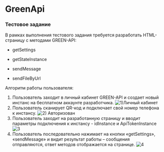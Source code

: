 # GreenApi
### Тестовое задание
В рамках выполнения тестового задания требуется разработать HTML-страницу с методами GREEN-API:

- getSettings
+ getStateInstance
* sendMessage
- sendFileByUrl

Алгоритм работы пользователя:
1. Пользователь заходит в личный кабинет GREEN-API и создает новый инстанс на
бесплатном аккаунте разработчика.
![1)Личный кабинет](https://github.com/gilmidenov/GreenApi/assets/103640731/71624d78-5a19-4132-be47-c601956136ff)
2. Пользователь сканирует QR-код и подключает свой номер телефона к инстансу.
![2) Авторизован](https://github.com/gilmidenov/GreenApi/assets/103640731/0da28237-f0bd-4eba-9e1c-b7340a566d88)
3. Пользователь заходит на разработанную страницу и вводит параметры
подключения к инстансу - idInstance и ApiTokenInstance
![3](https://github.com/gilmidenov/GreenApi/assets/103640731/1b495d10-635d-4073-b020-e66025c01b7a)
4. Пользователь последовательно нажимает на кнопки «getSettings», «sendMessage» и видит
результат работы – сообщения отправляются, ответ методов отображается на странице.
![4](https://github.com/gilmidenov/GreenApi/assets/103640731/3b63ba9e-3564-42c9-9539-6db7edb69e26)
